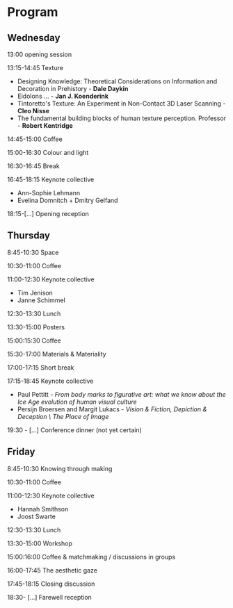 # Program


## Wednesday
13:00 opening session

13:15-14:45 Texture
- Designing Knowledge: Theoretical Considerations on Information and Decoration in Prehistory	- **Dale Daykin**
- Eidolons …	- **Jan J. Koenderink**
- Tintoretto's Texture: An Experiment in Non-Contact 3D Laser Scanning	- **Cleo Nisse**
- The fundamental building blocks of human texture perception.	Professor - **Robert Kentridge**

14:45-15:00 Coffee

15:00-16:30 Colour and light

16:30-16:45 Break

16:45-18:15 Keynote collective
- Ann-Sophie Lehmann
- Evelina Domnitch + Dmitry Gelfand 

18:15-[...] Opening reception 

## Thursday
8:45-10:30 Space

10:30-11:00 Coffee

11:00-12:30 Keynote collective
- Tim Jenison
- Janne Schimmel

12:30-13:30 Lunch

13:30-15:00 Posters

15:00:15:30 Coffee

15:30-17:00 Materials & Materiality 

17:00-17:15 Short break

17:15-18:45 Keynote collective
- Paul Pettitt - *From body marks to figurative art: what we know about the Ice Age evolution of human visual culture*
- Persijn Broersen and Margit Lukacs - *Vision & Fiction, Depiction & Deception \ The Place of Image*

19:30 - [...] Conference dinner (not yet certain)

## Friday
8:45-10:30 Knowing through making

10:30-11:00 Coffee

11:00-12:30 Keynote collective
- Hannah Smithson
- Joost Swarte

12:30-13:30 Lunch

13:30-15:00 Workshop

15:00:16:00 Coffee & matchmaking / discussions in groups

16:00-17:45 The aesthetic gaze

17:45-18:15 Closing discussion

18:30- [...] Farewell reception

